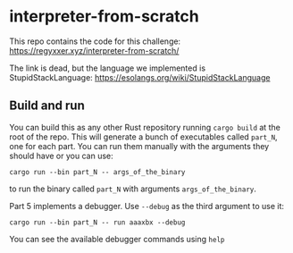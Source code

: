 # interpreter-from-scratch

This repo contains the code for this challenge: https://regyxxer.xyz/interpreter-from-scratch/

The link is dead, but the language we implemented is StupidStackLanguage: https://esolangs.org/wiki/StupidStackLanguage

## Build and run

You can build this as any other Rust repository running `cargo build` at the root of the repo.
This will generate a bunch of executables called `part_N`, one for each part.
You can run them manually with the arguments they should have or you can use:

`cargo run --bin part_N -- args_of_the_binary`

to run the binary called `part_N` with arguments `args_of_the_binary`.

Part 5 implements a debugger. Use `--debug` as the third argument to use it:

`cargo run --bin part_N -- run aaaxbx --debug`

You can see the available debugger commands using `help`

